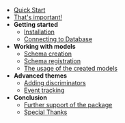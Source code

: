 * [Quick Start](/?id=Quick-start)
* [That's important!](/pages/that-is-important.md)
* **Getting started**
    * [Installation](/pages/installation.md)
    * [Connecting to Database](/pages/connecting-to-database.md)
* **Working with models**
    * [Schema creation](/pages/schema-creation.md)
    * [Schema registration](/pages/schema-registration.md)
    * [The usage of the created models](/pages/model-usage.md)
* **Advanced themes**
  * [Adding discriminators](/pages/adding-discriminators.md)
  * [Event tracking](/pages/tracking-events.md)
* **Conclusion**
  * [Further support of the package](/pages/further-support.md)
  * [Special Thanks](/pages/special-thanks.md)
